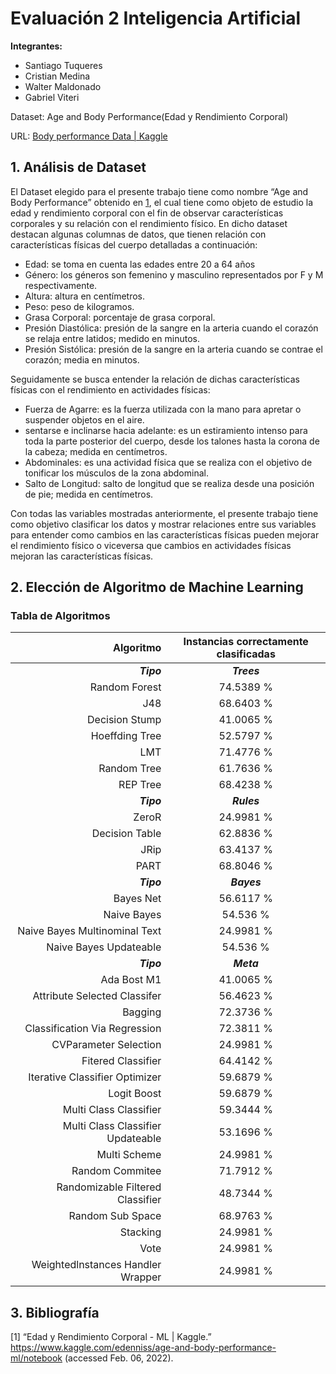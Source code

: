 # Evaluación 2 Inteligencia Artificial
**Integrantes:** 
- Santiago Tuqueres
- Cristian Medina
- Walter Maldonado
- Gabriel Viteri 

Dataset: Age and Body Performance(Edad y Rendimiento Corporal)

URL: [Body performance Data | Kaggle](https://www.kaggle.com/kukuroo3/body-performance-data)

## 1.  Análisis de Dataset
El Dataset elegido para el presente trabajo tiene como nombre “Age and Body Performance” obtenido en [1](#1), el cual tiene como objeto de estudio la edad y rendimiento corporal con el fin de observar características corporales y su relación con el rendimiento físico.
En dicho dataset destacan algunas columnas de datos, que tienen relación con características físicas del cuerpo detalladas a continuación:
-   Edad: se toma en cuenta las edades entre 20 a 64 años
-   Género: los géneros son femenino y masculino representados por F y M respectivamente. 
-   Altura: altura en centímetros.
-   Peso: peso de kilogramos.
-   Grasa Corporal: porcentaje de grasa corporal.
-   Presión Diastólica: presión de la sangre en la arteria cuando el corazón se relaja entre latidos; medido en minutos.
-   Presión Sistólica: presión de la sangre en la arteria cuando se contrae el corazón; media en minutos.

Seguidamente se busca entender la relación de dichas características físicas con el rendimiento en actividades físicas:
-   Fuerza de Agarre: es la fuerza utilizada con la mano para apretar o suspender objetos en el aire.
-   sentarse e inclinarse hacia adelante: es un estiramiento intenso para toda la parte posterior del cuerpo, desde los talones hasta la corona de la cabeza; medida en centímetros.
-   Abdominales: es una actividad física que se realiza con el objetivo de tonificar los músculos de la zona abdominal.
-   Salto de Longitud: salto de longitud que se realiza desde una posición de pie; medida en centímetros.

Con todas las variables mostradas anteriormente, el presente trabajo tiene como objetivo clasificar los datos y mostrar relaciones entre sus variables para entender como cambios en las características físicas pueden mejorar el rendimiento físico o viceversa que cambios en actividades físicas mejoran las características físicas.

## 2.  Elección de Algoritmo de Machine Learning
### Tabla de Algoritmos
|Algoritmo|Instancias correctamente clasificadas|
|---:|:---:|
|___Tipo___|___Trees___|
|Random Forest|74.5389 %|
|J48|68.6403 %|
|Decision Stump|41.0065 %|
|Hoeffding Tree|52.5797 %|
|LMT|71.4776 %|
|Random Tree|61.7636 %|
|REP Tree|68.4238 %|
|___Tipo___|___Rules___|
|ZeroR|24.9981 %|
|Decision Table|62.8836 %|
|JRip|63.4137 %|
|PART|68.8046 %|
|___Tipo___|___Bayes___|
|Bayes Net|56.6117 %|
|Naive Bayes|54.536  %|
|Naive Bayes Multinominal Text|24.9981 %|
|Naive Bayes Updateable|54.536  %|
|___Tipo___|___Meta___|
|Ada Bost M1|41.0065 %|
|Attribute Selected Classifer|56.4623 %|
|Bagging|72.3736 %|
|Classification Via Regression|72.3811 %|
|CVParameter Selection|24.9981 %|
|Fitered Classifier|64.4142 %|
|Iterative Classifier Optimizer|59.6879 %|
|Logit Boost|59.6879 %|
|Multi Class Classifier|59.3444 %|
|Multi Class Classifier Updateable|53.1696 %|
|Multi Scheme|24.9981 %|
|Random Commitee|71.7912 %|
|Randomizable Filtered Classifier|48.7344 %|
|Random Sub Space|68.9763 %|
|Stacking|24.9981 %|
|Vote|24.9981 %|
|Weightedlnstances Handler Wrapper|24.9981 %|

## 3.  Bibliografía
[1] <a name="1">“Edad y Rendimiento Corporal - ML | Kaggle.” https://www.kaggle.com/edenniss/age-and-body-performance-ml/notebook (accessed Feb. 06, 2022).</a>

